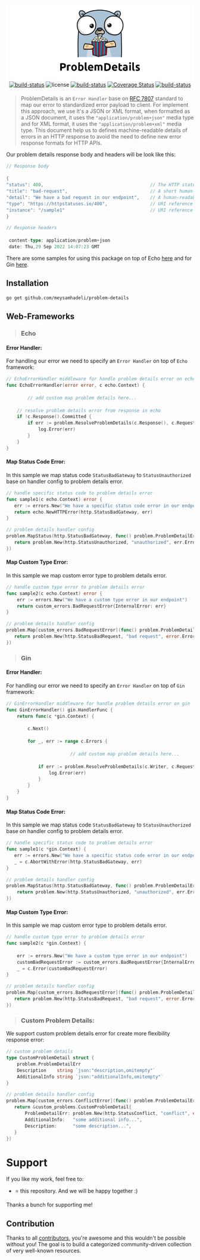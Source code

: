 <div align="center" style="margin-bottom:20px">
  <img src="assets/logo.png" alt="problem-details" />
  <div align="center">
    <a href="https://github.com/meysamhadeli/problem-details/actions/workflows/ci.yml"><img alt="build-status" src="https://github.com/meysamhadeli/problem-details/actions/workflows/ci.yml/badge.svg?branch=main&style=flat-square"/></a>
    <a><img alt="license" src="https://img.shields.io/badge/go%20version-%3E=1.18-61CFDD.svg?style=flat-square"/></a>
    <a href="https://github.com/meysamhadeli/problem-details/blob/main/LICENSE"><img alt="build-status" src="https://img.shields.io/github/license/meysamhadeli/problem-details?color=%234275f5&style=flat-square"/></a>
        <a href="https://coveralls.io/github/meysamhadeli/problem-details?branch=main"><img alt="Coverage Status" src="https://img.shields.io/coveralls/github/meysamhadeli/problem-details?color=%23f542cb&style=flat-square"/></a>
    <a href="https://pkg.go.dev/github.com/meysamhadeli/problem-details"><img alt="build-status" src="https://pkg.go.dev/badge/github.com/meysamhadeli/problem-details"/></a>

  </div>
</div>


> ProblemDetails is an `Error Handler` base on [RFC 7807](https://datatracker.ietf.org/doc/html/rfc7807) standard to map our error to standardized error payload to client. For implement this approach, we use It's a JSON or XML format, when formatted as a JSON document, it uses the `"application/problem+json"` media type and for XML format, it uses the `"application/problem+xml"` media type. This document help us to defines machine-readable details of errors in an HTTP response to avoid the need to define new error response formats for HTTP APIs.

Our problem details response body and headers will be look like this:
```go
// Response body

{
"status": 400,                                        // The HTTP status code generated on the problem occurrence
"title": "bad-request",                               // A short human-readable problem summary
"detail": "We have a bad request in our endpoint",    // A human-readable explanation for what exactly happened
"type": "https://httpstatuses.io/400",                // URI reference to identify the problem type
"instance": "/sample1"                                // URI reference of the occurrence
}
```
```go
// Response headers

 content-type: application/problem+json
 date: Thu,29 Sep 2022 14:07:23 GMT 
```
There are some samples for using this package on top of Echo [here](./sample/cmd/echo/main.go) and for Gin [here](./sample/cmd/gin/main.go).

## Installation

```bash
go get github.com/meysamhadeli/problem-details
```

## Web-Frameworks

> ### Echo

#### Error Handler:
For handling our error we need to specify an `Error Handler` on top of `Echo` framework:
```go
// EchoErrorHandler middleware for handle problem details error on echo
func EchoErrorHandler(error error, c echo.Context) {

        // add custom map problem details here...

	// resolve problem details error from response in echo
	if !c.Response().Committed {
		if err := problem.ResolveProblemDetails(c.Response(), c.Request(), error); err != nil {
			log.Error(err)
		}
	}
}
```

#### Map Status Code Error:

In this sample we map status code `StatusBadGateway` to `StatusUnauthorized` base on handler config to problem details error.
 
 ```go
// handle specific status code to problem details error
func sample1(c echo.Context) error {
	err := errors.New("We have a specific status code error in our endpoint")
	return echo.NewHTTPError(http.StatusBadGateway, err)
}
 ```
 ```go
// problem details handler config
problem.MapStatus(http.StatusBadGateway, func() problem.ProblemDetailErr {
	return problem.New(http.StatusUnauthorized, "unauthorized", err.Error())
})
 ```
#### Map Custom Type Error:

In this sample we map custom error type to problem details error. 

```go
// handle custom type error to problem details error
func sample2(c echo.Context) error {
	err := errors.New("We have a custom type error in our endpoint")
	return custom_errors.BadRequestError{InternalError: err}
}
```
 ```go
// problem details handler config
problem.Map[custom_errors.BadRequestError](func() problem.ProblemDetailErr {
	return problem.New(http.StatusBadRequest, "bad request", error.Error())
})
 ```

> ### Gin
#### Error Handler:
For handling our error we need to specify an `Error Handler` on top of `Gin` framework:
```go
// GinErrorHandler middleware for handle problem details error on gin
func GinErrorHandler() gin.HandlerFunc {
	return func(c *gin.Context) {

		c.Next()

		for _, err := range c.Errors {

                        // add custom map problem details here...
			
			if err := problem.ResolveProblemDetails(c.Writer, c.Request, err); err != nil {
				log.Error(err)
			}
		}
	}
}
```

#### Map Status Code Error:

In this sample we map status code `StatusBadGateway` to `StatusUnauthorized` base on handler config to problem details error.
 
 ```go
// handle specific status code to problem details error
func sample1(c *gin.Context) {
	err := errors.New("We have a specific status code error in our endpoint")
	_ = c.AbortWithError(http.StatusBadGateway, err)
}
 ```
```go
// problem details handler config
problem.MapStatus(http.StatusBadGateway, func() problem.ProblemDetailErr {
	return problem.New(http.StatusUnauthorized, "unauthorized", err.Error())
})
```
#### Map Custom Type Error:

In this sample we map custom error type to problem details error. 

```go
// handle custom type error to problem details error
func sample2(c *gin.Context) {

	err := errors.New("We have a custom type error in our endpoint")
	customBadRequestError := custom_errors.BadRequestError{InternalError: err}
	_ = c.Error(customBadRequestError)
}
```
 ```go
// problem details handler config
problem.Map[custom_errors.BadRequestError](func() problem.ProblemDetailErr {
	return problem.New(http.StatusBadRequest, "bad request", error.Error())
})
 ```

> ### Custom Problem Details:

We support custom problem details error for create more flexibility response error:
```go
// custom problem details
type CustomProblemDetail struct {
	problem.ProblemDetailErr
	Description    string `json:"description,omitempty"`
	AdditionalInfo string `json:"additionalInfo,omitempty"`
}
```
 ```go
// problem details handler config
problem.Map[custom_errors.ConflictError](func() problem.ProblemDetailErr {
	return &custom_problems.CustomProblemDetail{
		ProblemDetailErr: problem.New(http.StatusConflict, "conflict", error.Error()),
		AdditionalInfo:   "some additional info...",
		Description:      "some description...",
	}
})
 ```

# Support

If you like my work, feel free to:

- ⭐ this repository. And we will be happy together :)

Thanks a bunch for supporting me!

## Contribution

Thanks to all [contributors](https://github.com/meysamhadeli/problem-details/graphs/contributors), you're awesome and this wouldn't be possible without you! The goal is to build a categorized community-driven collection of very well-known resources.
